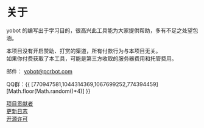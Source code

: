 # 关于

yobot 的编写出于学习目的，很高兴此工具能为大家提供帮助，多有不足之处望包涵。

本项目没有开启赞助、打赏的渠道，所有付款行为与本项目无关。  
如果你付费获取了本工具，可能是第三方收取的服务器费用和托管费用。

邮件： <yobot@pcrbot.com>

QQ群：{{ [770947581,1044314369,1067699252,774394459][Math.floor(Math.random()*4)] }}

[项目贡献者](./project/contributors.md)  
[更新日志](./project/changelog.md)  
[开源许可](./project/open-source.md)  
